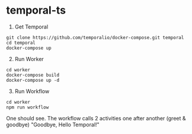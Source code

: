 # temporal-ts

1. Get Temporal 
```
git clone https://github.com/temporalio/docker-compose.git temporal
cd temporal
docker-compose up
```

2. Run Worker
```
cd worker
docker-compose build
docker-compose up -d
```

3. Run Workflow
```
cd worker
npm run workflow
```
One should see.  The workflow calls 2 activities one after another (greet & goodbye)
"Goodbye, Hello Temporal!"
